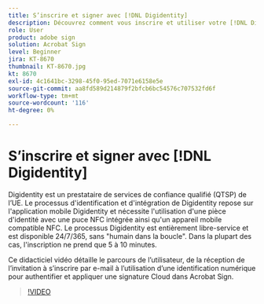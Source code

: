 ```yaml
---
title: S’inscrire et signer avec [!DNL Digidentity]
description: Découvrez comment vous inscrire et utiliser votre [!DNL Digidentity] identification numérique avec Acrobat Sign
role: User
product: adobe sign
solution: Acrobat Sign
level: Beginner
jira: KT-8670
thumbnail: KT-8670.jpg
kt: 8670
exl-id: 4c1641bc-3298-45f0-95ed-7071e6158e5e
source-git-commit: aa8fd589d214879f2bfcb6bc54576c707532fd6f
workflow-type: tm+mt
source-wordcount: '116'
ht-degree: 0%

---
```


# S’inscrire et signer avec [!DNL Digidentity]

Digidentity est un prestataire de services de confiance qualifié (QTSP) de l’UE. Le processus d&#39;identification et d&#39;intégration de Digidentity repose sur l&#39;application mobile Digidentity et nécessite l&#39;utilisation d&#39;une pièce d&#39;identité avec une puce NFC intégrée ainsi qu&#39;un appareil mobile compatible NFC. Le processus Digidentity est entièrement libre-service et est disponible 24/7/365, sans &quot;humain dans la boucle&quot;. Dans la plupart des cas, l&#39;inscription ne prend que 5 à 10 minutes.

Ce didacticiel vidéo détaille le parcours de l’utilisateur, de la réception de l’invitation à s’inscrire par e-mail à l’utilisation d’une identification numérique pour authentifier et appliquer une signature Cloud dans Acrobat Sign.

>[!VIDEO](https://video.tv.adobe.com/v/336991?quality=12&learn=on&hidetitle=true)
